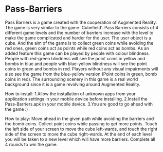 # Pass-Barriers
Pass Barriers is a game created with the cooperation of Augmented Reality. The game is very similar to the game 'Cubefield'. Pass Barriers consists of 4 different game levels and the number of barriers increase with the level to make the game complicated and harder for the user. The user object is a cube. And the aim of the game is to collect green coins while avoiding the red ones, green coins act as points while red coins act as bombs. As an added feature this game can be played by people with colour blindness. People with red-green blindness will see the point coins in yellow and bombs in blue and people with blue-yellow blindness will see the point coins in green and bombs in red. Players without any visual impairments will also see the game from the blue-yellow version (Point coins in green, bomb coins in red). The surrounding scenery in this game is a real world background since it is a game revolving around Augmented Reality. 


How to install:
1.Allow the installation of unknown apps from your application settings in your mobile device before installing.
2.Install the Pass-Barriers.apk in your mobile device.
3.You are good to go ahead with the game :)


How to play:
Move ahead in the given path while avoiding the barriers and the bomb coins. Collect point coins while passing to get more points. Touch the left side of your screen to move the cube left-wards, and touch the right side of the screen to move the cube right-wards. At the end of each level you will be taken to a new level which will have more barriers. Complete all 4 rounds to win the game.
